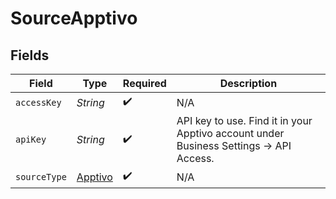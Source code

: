 # SourceApptivo


## Fields

| Field                                                                                  | Type                                                                                   | Required                                                                               | Description                                                                            |
| -------------------------------------------------------------------------------------- | -------------------------------------------------------------------------------------- | -------------------------------------------------------------------------------------- | -------------------------------------------------------------------------------------- |
| `accessKey`                                                                            | *String*                                                                               | :heavy_check_mark:                                                                     | N/A                                                                                    |
| `apiKey`                                                                               | *String*                                                                               | :heavy_check_mark:                                                                     | API key to use. Find it in your Apptivo account under Business Settings -> API Access. |
| `sourceType`                                                                           | [Apptivo](../../models/shared/Apptivo.md)                                              | :heavy_check_mark:                                                                     | N/A                                                                                    |